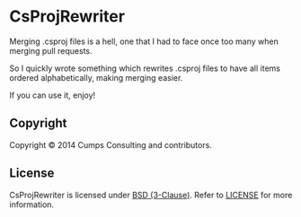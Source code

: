 CsProjRewriter
===============

Merging .csproj files is a hell, one that I had to face once too many when merging pull requests.

So I quickly wrote something which rewrites .csproj files to have all items ordered alphabetically, making merging easier.

If you can use it, enjoy!

## Copyright

Copyright © 2014 Cumps Consulting and contributors.

## License

CsProjRewriter is licensed under [BSD (3-Clause)](http://choosealicense.com/licenses/bsd-3-clause/ "Read more about the BSD (3-Clause) License"). Refer to [LICENSE](https://github.com/CumpsD/CsProjRewriter/blob/master/LICENSE) for more information.
